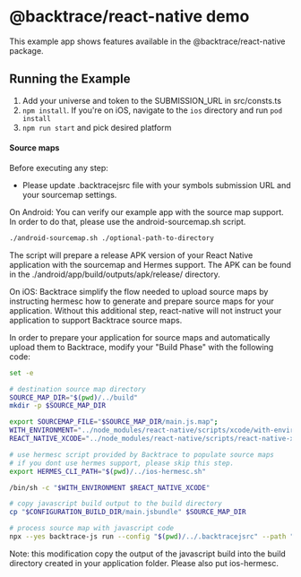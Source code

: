 # @backtrace/react-native demo

This example app shows features available in the @backtrace/react-native package.

## Running the Example

1. Add your universe and token to the SUBMISSION_URL in src/consts.ts
2. `npm install`. If you're on iOS, navigate to the `ios` directory and run `pod install`
3. `npm run start` and pick desired platform

#### Source maps

Before executing any step:

-   Please update .backtracejsrc file with your symbols submission URL and your sourcemap settings.

On Android: You can verify our example app with the source map support. In order to do that, please use the
android-sourcemap.sh script.

```bash
./android-sourcemap.sh ./optional-path-to-directory
```

The script will prepare a release APK version of your React Native application with the sourcemap and Hermes support.
The APK can be found in the ./android/app/build/outputs/apk/release/ directory.

On iOS: Backtrace simplify the flow needed to upload source maps by instructing hermesc how to generate and prepare
source maps for your application. Without this additional step, react-native will not instruct your application to
support Backtrace source maps.

In order to prepare your application for source maps and automatically upload them to Backtrace, modify your "Build
Phase" with the following code:

```bash
set -e

# destination source map directory
SOURCE_MAP_DIR="$(pwd)/../build"
mkdir -p $SOURCE_MAP_DIR

export SOURCEMAP_FILE="$SOURCE_MAP_DIR/main.js.map";
WITH_ENVIRONMENT="../node_modules/react-native/scripts/xcode/with-environment.sh"
REACT_NATIVE_XCODE="../node_modules/react-native/scripts/react-native-xcode.sh"

# use hermesc script provided by Backtrace to populate source maps
# if you dont use hermes support, please skip this step.
export HERMES_CLI_PATH="$(pwd)/../ios-hermesc.sh"

/bin/sh -c "$WITH_ENVIRONMENT $REACT_NATIVE_XCODE"

# copy javascript build output to the build directory
cp "$CONFIGURATION_BUILD_DIR/main.jsbundle" $SOURCE_MAP_DIR

# process source map with javascript code
npx --yes backtrace-js run --config "$(pwd)/../.backtracejsrc" --path "$SOURCE_MAP_DIR/main.jsbundle"

```

Note: this modification copy the output of the javascript build into the build directory created in your application
folder. Please also put ios-hermesc.
